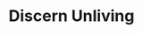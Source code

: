---
title: "Discern Unliving"
canonical: "skill/discern-unliving"
canonical_title: "Unliving Loresheet"
lists:
    - unliving-loresheet
tier: 1
osp_cost: 10
---